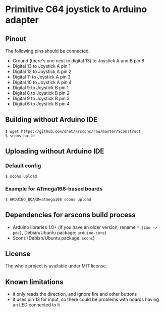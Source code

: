 Primitive C64 joystick to Arduino adapter
=========================================

Pinout
------

The following pins should be connected.

 - Ground (there's one next to digital 13) to Joystick A and B pin 8
 - Digital 13 to Joystick A pin 1
 - Digital 12 to Joystick A pin 2
 - Digital 11 to Joystick A pin 3
 - Digital 10 to Joystick A pin 4
 - Digital 9 to Joystick B pin 1
 - Digital 8 to Joystick B pin 2
 - Digital 9 to Joystick B pin 3
 - Digital 6 to Joystick B pin 4
 
Building without Arduino IDE
----------------------------

	$ wget https://github.com/dnet/arscons/raw/master/SConstruct
	$ scons build

Uploading without Arduino IDE
-----------------------------

### Default config ###

	$ scons upload

### Example for ATmega168-based boards ###

	$ ARDUINO_BOARD=atmega168 scons upload

Dependencies for arscons build process
--------------------------------------

 - Arduino libraries 1.0+ (if you have an older version, rename `*.{ino -> pde}`, Debian/Ubuntu package: `arduino-core`)
 - Scons (Debian/Ubuntu package: `scons`)

License
-------

The whole project is available under MIT license.

Known limitations
-----------------

 - it only reads the direction, and ignore fire and other buttons
 - it uses pin 13 for input, so there could be problems with boards having an LED connected to it
